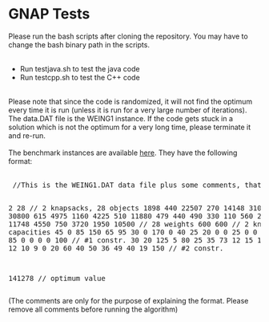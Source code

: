 <h1>GNAP Tests</h1>
Please run the bash scripts after cloning the repository. You may have to change the bash binary path in the scripts.<br>
<br><ul>
  <li>Run testjava.sh to test the java code</li>
  <li>Run testcpp.sh to test the C++ code</li>
</ul>
<br>
Please note that since the code is randomized, it will not find the optimum every time it is run (unless it is run for a very large number of iterations). The data.DAT file is the WEING1 instance. If the code gets stuck in a solution which is not the optimum for a very long time, please terminate it and re-run.
<br><br>
The benchmark instances are available <a href="http://people.brunel.ac.uk/~mastjjb/jeb/orlib/files/mknap2.txt">here</a>. They have the following format:<br><br>
<pre>
 //This is the WEING1.DAT data file plus some comments, that are NOT part of the problem instance.
 
 2 28 // 2 knapsacks, 28 objects
 1898 440 22507 270 14148 3100 4650 30800 615 4975
 1160 4225 510 11880 479 440 490 330 110 560
 24355 2885 11748 4550 750 3720 1950 10500 // 28 weights
 600 600 // 2 knapsack capacities
 45 0 85 150 65 95 30 0 170 0
 40 25 20 0 0 25 0 0 25 0
 165 0 85 0 0 0 0 100 // #1 constr.
 30 20 125 5 80 25 35 73 12 15
 15 40 5 10 10 12 10 9 0 20
 60 40 50 36 49 40 19 150 // #2 constr.
 
 141278 // optimum value
</pre>

(The comments are only for the purpose of explaining the format. Please remove all comments before running the algorithm)

